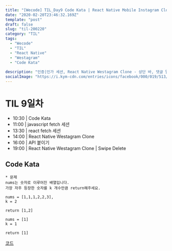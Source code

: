 ```yaml
---
title: "[Wecode] TIL_Day9 Code Kata | React Native Mobile Instagram Clone"
date: "2020-02-20T23:46:32.169Z"
template: "post"
draft: false
slug: "til-200220"
category: "TIL"
tags:
  - "Wecode"
  - "TIL"
  - "React Native"
  - "Westagram"
  - "Code Kata"
  
description: "인증|인가 세션, React Native Westagram Clone - 상단 바, 댓글 달기"
socialImage: "https://i.kym-cdn.com/entries/icons/facebook/000/019/513/til.jpg"
---
```

<!-- ![workflow](/media/react-logo.png) -->
# TIL 9일차
- 10:30 | Code Kata
- 11:00 | javascript fetch 세션
- 13:30 | react fetch 세션
- 14:00 | React Native Westagram Clone
- 16:00 | API 붙이기
- 19:00 | React Native Westagram Clone | Swipe Delete

## Code Kata
```
* 문제
nums는 숫자로 이루어진 배열입니다. 
가장 자주 등장한 숫자를 k 개수만큼 return해주세요.

nums = [1,1,1,2,2,3],
k = 2

return [1,2]

nums = [1]
k = 1

return [1]
```
[코드](https://github.com/DanSJKim/code-kata/blob/master/week2-day4.js)

